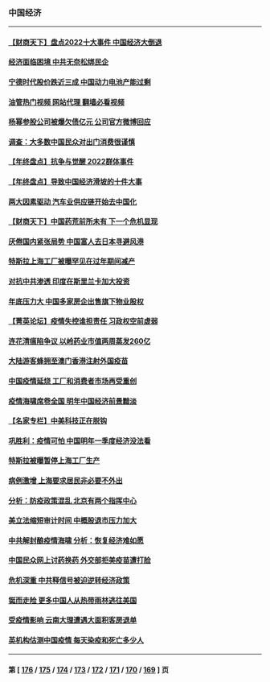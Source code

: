 ### 中国经济
---
#### [【财商天下】盘点2022十大事件 中国经济大倒退](../../pages/ncid283/n13895368.md?12310045) 
#### [经济面临困境 中共无奈松绑民企](../../pages/ncid283/n13894634.md?12310045) 
#### [宁德时代股价跌近三成 中国动力电池产能过剩](../../pages/ncid283/n13894565.md?12310045) 
#### [油管热门视频 网站代理 翻墙必看视频](http://138.2.39.72:81/youtube.html?epic-marker?12310045)
#### [杨幂参股公司被爆欠债亿元 公司官方微博回应](../../pages/ncid283/n13894649.md?12310045) 
#### [调查：大多数中国民众对出门消费很谨慎](../../pages/ncid283/n13894551.md?12310045) 
#### [【年终盘点】抗争与觉醒 2022群体事件](../../pages/ncid283/n13888314.md?12310045) 
#### [【年终盘点】导致中国经济滑坡的十件大事](../../pages/ncid283/n13893109.md?12310045) 
#### [两大因素驱动 汽车业供应链开始去中国化](../../pages/ncid283/n13893093.md?12310045) 
#### [【财商天下】中国药荒前所未有 下一个危机显现](../../pages/ncid283/n13893140.md?12310045) 
#### [厌倦国内紧张局势 中国富人去日本寻避风港](../../pages/ncid283/n13893099.md?12310045) 
#### [特斯拉上海工厂被曝罕见在过年期间减产](../../pages/ncid283/n13892995.md?12310045) 
#### [对抗中共渗透 印度在斯里兰卡加大投资](../../pages/ncid283/n13892887.md?12310045) 
#### [年底压力大 中国多家房企出售旗下物业股权](../../pages/ncid283/n13892216.md?12310045) 
#### [【菁英论坛】疫情失控谁担责任 习政权空前虚弱](../../pages/ncid283/n13892293.md?12310045) 
#### [连花清瘟陷争议 以岭药业市值两周蒸发260亿](../../pages/ncid283/n13892219.md?12310045) 
#### [大陆游客蜂拥至澳门香港注射外国疫苗](../../pages/ncid283/n13892276.md?12310045) 
#### [中国疫情延烧 工厂和消费者市场再受重创](../../pages/ncid283/n13892223.md?12310045) 
#### [疫情海啸席卷全国 明年中国经济前景黯淡](../../pages/ncid283/n13891800.md?12310045) 
#### [【名家专栏】中美科技正在脱钩](../../pages/ncid283/n13891658.md?12310045) 
#### [巩胜利：疫情可怕 中国明年一季度经济没法看](../../pages/ncid283/n13891127.md?12310045) 
#### [特斯拉被曝暂停上海工厂生产](../../pages/ncid283/n13891165.md?12310045) 
#### [病例激增 上海要求居民非必要不外出](../../pages/ncid283/n13891020.md?12310045) 
#### [分析：防疫政策混乱 北京有两个指挥中心](../../pages/ncid283/n13890791.md?12310045) 
#### [美立法缩短审计时间 中概股退市压力加大](../../pages/ncid283/n13890825.md?12310045) 
#### [中共解封酿疫情海啸 分析：恢复经济难如愿](../../pages/ncid283/n13890684.md?12310045) 
#### [中国民众网上讨药换药 外交部拒美疫苗遭打脸](../../pages/ncid283/n13890551.md?12310045) 
#### [危机深重 中共释信号被迫逆转经济政策](../../pages/ncid283/n13890171.md?12310045) 
#### [铤而走险 更多中国人从热带雨林逃往美国](../../pages/ncid283/n13889947.md?12310045) 
#### [受疫情影响 云南大理遭遇大面积客房退单](../../pages/ncid283/n13889946.md?12310045) 
#### [英机构估测中国疫情 每天染疫和死亡多少人](../../pages/ncid283/n13889902.md?12310045) 

---
#### 第 [ [176](./176.md?12310045) / [175](./175.md?12310045) / [174](./174.md?12310045) / [173](./173.md?12310045) / [172](./172.md?12310045) / [171](./171.md?12310045) / [170](./170.md?12310045) / [169](./169.md?12310045) ] 页
